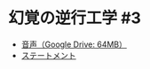 # 幻覚の逆行工学 #3

- [音声（Google Drive: 64MB）](https://drive.google.com/file/d/1hIHuD0bJDngRvas_2l4AbaEbclsO9-5u/view?usp=sharing)
- [ステートメント](https://github.com/kmi-ne/Artworks/blob/main/Reverse_Engineering_of_Hallucinations/03/statement.pdf)
